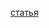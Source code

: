 [статья](https://sberbusiness.live/publications/lichnyi-opyt-kak-my-otkryvali-avtomoiku-v-barnaule)
